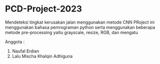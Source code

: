 # PCD-Project-2023
Mendeteksi tingkat kerusakan jalan menggunakan metode CNN
PRoject ini menggunakan bahasa pemrograman python serta menggunakan beberapa metode pre-processing yaitu grayscale, resize, RGB, dan mengatu

Anggota :
1. Naufal Erdian
2. Lalu Mischa Khalqin Adhiguna
